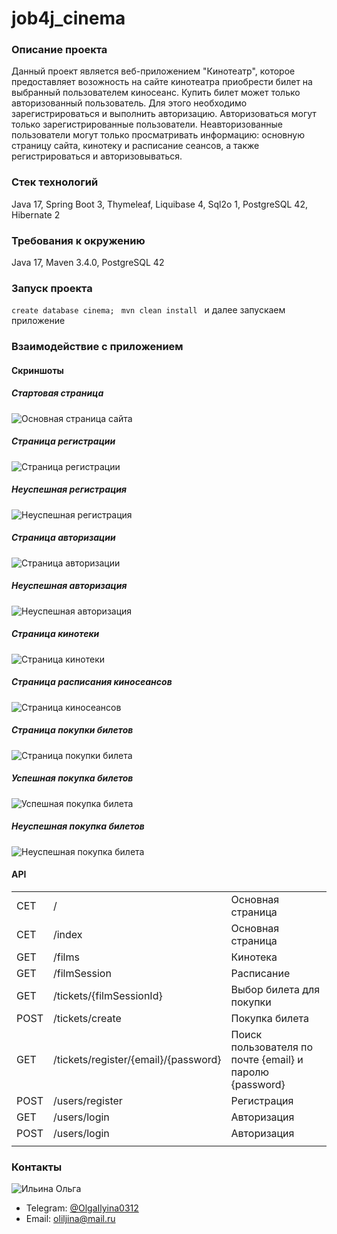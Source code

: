 # job4j_cinema

### Описание проекта

Данный проект является веб-приложением "Кинотеатр", которое предоставляет возожность на сайте кинотеатра приобрести
билет на выбранный пользователем киносеанс.
Купить билет может только авторизованный пользователь. Для этого необходимо зарегистрироваться и выполнить авторизацию.
Авторизоваться могут только зарегистрированные пользователи.
Неавторизованные пользователи могут только просматривать информацию: основную страницу сайта, кинотеку и расписание
сеансов, а также регистрироваться и авторизовываться.

### Стек технологий

Java 17, Spring Boot 3, Thymeleaf, Liquibase 4, Sql2o 1, PostgreSQL 42, Hibernate 2

### Требования к окружению

Java 17, Maven 3.4.0, PostgreSQL 42

### Запуск проекта

``` create database cinema;  ```
``` mvn clean install  ```
и далее запускаем приложение

### Взаимодействие с приложением

#### Скриншоты

##### *Стартовая страница*

![Основная страница сайта](images/start.jpg)

##### *Страница регистрации*

![Страница регистрации](images/register.jpg)

##### *Неуспешная регистрация*

![Неуспешная регистрация](images/registerFail.jpg)

##### *Страница авторизации*

![Страница авторизации](images/login.jpg)

##### *Неуспешная авторизация*

![Неуспешная авторизация](images/loginFail.jpg)

##### *Страница кинотеки*

![Страница кинотеки](images/films.jpg)

##### *Страница расписания киносеансов*

![Страница киносеансов](images/filmSessions.jpg)

##### *Страница покупки билетов*

![Страница покупки билета](images/ticket.jpg)

##### *Успешная покупка билетов*

![Успешная покупка билета](images/ticketCreateSuccess.jpg)

##### *Неуспешная покупка билетов*

![Неуспешная покупка билета](images/ticketCreateFail.jpg)

#### API

|      |                                      |                                                         |
|------|--------------------------------------|---------------------------------------------------------|
| CET  | /                                    | Основная страница                                       |
| CET  | /index                               | Основная страница                                       |
| GET  | /films                               | Кинотека                                                |
| GET  | /filmSession                         | Расписание                                              |
| GET  | /tickets/{filmSessionId}             | Выбор билета для покупки                                |
| POST | /tickets/create                      | Покупка билета                                          |
| GET  | /tickets/register/{email}/{password} | Поиск пользователя по почте {email} и паролю {password} |
| POST | /users/register                      | Регистрация                                             |
| GET  | /users/login                         | Авторизация                                             |
| POST | /users/login                         | Авторизация                                             |
|      |                                      |                                                         |

### Контакты

![Ильина Ольга](images/olga.jpg)

- Telegram: [@OlgaIlyina0312](https://t.me/OlgaIlyina0312)
- Email:    [oliljina@mail.ru](oliljina@mail.ru)
